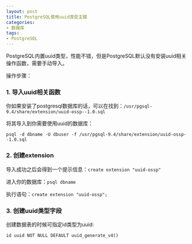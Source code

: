 ```yaml
---
layout: post
title: PostgreSQL使用uuid类型主键
categories:
- 数据库
tags:
- PostgreSQL
---
```


PostgreSQL内置uuid类型，性能不错，但是PostgreSQL默认没有安装uuid相关操作函数，需要手动导入。

操作步骤：

### 1. 导入uuid相关函数

你如果安装了postgresql数据库的话，可以在找到：`/usr/pgsql-9.4/share/extension/uuid-ossp--1.0.sql`

将其导入到你需要使用uuid的数据库：

`psql -d dbname -U dbuser -f /usr/pgsql-9.4/share/extension/uuid-ossp--1.0.sql`


### 2. 创建extension

导入成功之后会得到一个提示信息：`create extension "uuid-ossp"`

进入你的数据库：`psql dbname`

执行语句：`create extension "uuid-ossp";`

### 3. 创建uuid类型字段

创建数据表的时候可指定id类型为uuid:

`id uuid NOT NULL DEFAULT uuid_generate_v4()`
